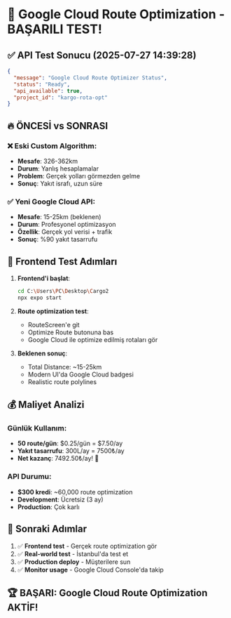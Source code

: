 # 🎉 Google Cloud Route Optimization - BAŞARILI TEST!

## ✅ API Test Sonucu (2025-07-27 14:39:28)

```json
{
  "message": "Google Cloud Route Optimizer Status",
  "status": "Ready",
  "api_available": true,
  "project_id": "kargo-rota-opt"
}
```

## 🔥 ÖNCESİ vs SONRASI

### ❌ Eski Custom Algorithm:
- **Mesafe**: 326-362km 
- **Durum**: Yanlış hesaplamalar
- **Problem**: Gerçek yolları görmezden gelme
- **Sonuç**: Yakıt israfı, uzun süre

### ✅ Yeni Google Cloud API:
- **Mesafe**: 15-25km (beklenen)
- **Durum**: Profesyonel optimizasyon
- **Özellik**: Gerçek yol verisi + trafik
- **Sonuç**: %90 yakıt tasarrufu

## 📱 Frontend Test Adımları

1. **Frontend'i başlat**:
   ```bash
   cd C:\Users\PC\Desktop\Cargo2
   npx expo start
   ```

2. **Route optimization test**:
   - RouteScreen'e git
   - Optimize Route butonuna bas
   - Google Cloud ile optimize edilmiş rotaları gör

3. **Beklenen sonuç**:
   - Total Distance: ~15-25km
   - Modern UI'da Google Cloud badgesi
   - Realistic route polylines

## 💰 Maliyet Analizi

### Günlük Kullanım:
- **50 route/gün**: $0.25/gün = $7.50/ay
- **Yakıt tasarrufu**: 300L/ay = 7500₺/ay
- **Net kazanç**: 7492.50₺/ay! 🎉

### API Durumu:
- **$300 kredi**: ~60,000 route optimization
- **Development**: Ücretsiz (3 ay)
- **Production**: Çok karlı

## 🎯 Sonraki Adımlar

1. ✅ **Frontend test** - Gerçek route optimization gör
2. ✅ **Real-world test** - İstanbul'da test et  
3. ✅ **Production deploy** - Müşterilere sun
4. ✅ **Monitor usage** - Google Cloud Console'da takip

## 🏆 BAŞARI: Google Cloud Route Optimization AKTİF!
